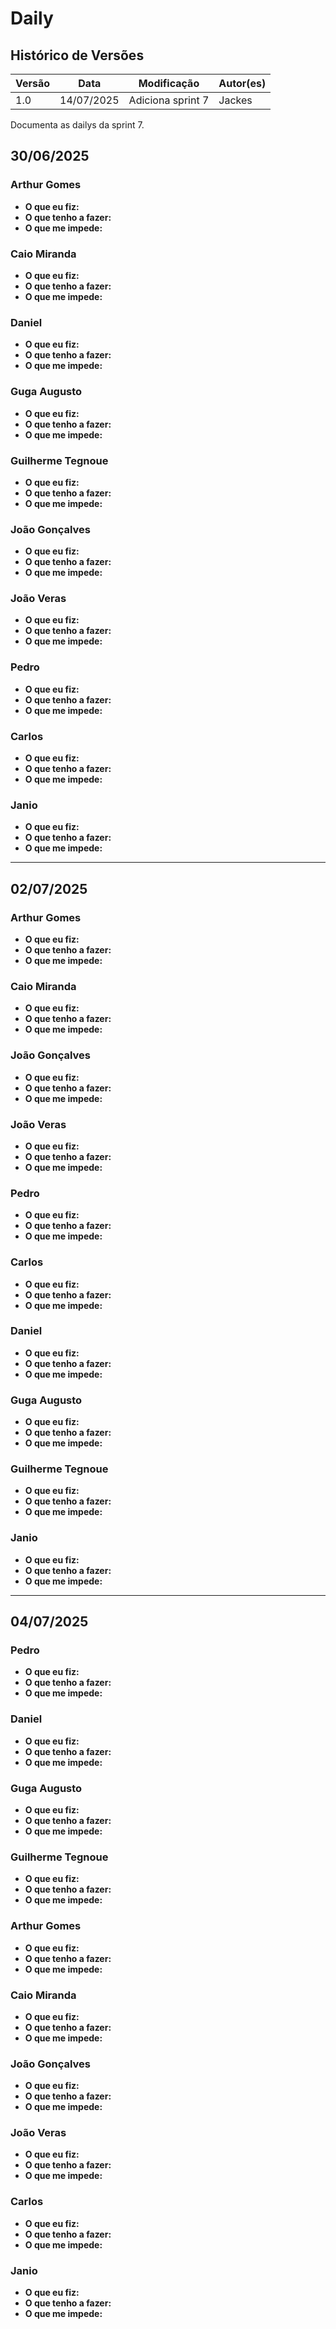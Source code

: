 # Daily

## Histórico de Versões

| Versão | Data       | Modificação       | Autor(es) |
| ------ | ---------- | ----------------- | --------- |
| 1.0    | 14/07/2025 | Adiciona sprint 7 |  Jackes   |

Documenta as dailys da sprint 7.

## 30/06/2025

### Arthur Gomes

* **O que eu fiz:** 
* **O que tenho a fazer:** 
* **O que me impede:** 

### Caio Miranda

* **O que eu fiz:** 
* **O que tenho a fazer:** 
* **O que me impede:** 

### Daniel

* **O que eu fiz:** 
* **O que tenho a fazer:** 
* **O que me impede:** 

### Guga Augusto

* **O que eu fiz:** 
* **O que tenho a fazer:** 
* **O que me impede:** 

### Guilherme Tegnoue

* **O que eu fiz:** 
* **O que tenho a fazer:** 
* **O que me impede:** 

### João Gonçalves

* **O que eu fiz:** 
* **O que tenho a fazer:** 
* **O que me impede:** 

### João Veras

* **O que eu fiz:** 
* **O que tenho a fazer:**
* **O que me impede:** 

### Pedro

* **O que eu fiz:** 
* **O que tenho a fazer:** 
* **O que me impede:** 

### Carlos

* **O que eu fiz:** 
* **O que tenho a fazer:** 
* **O que me impede:** 

### Janio

* **O que eu fiz:** 
* **O que tenho a fazer:** 
* **O que me impede:** 

---

## 02/07/2025

### Arthur Gomes

* **O que eu fiz:** 
* **O que tenho a fazer:** 
* **O que me impede:** 

### Caio Miranda

* **O que eu fiz:** 
* **O que tenho a fazer:** 
* **O que me impede:** 

### João Gonçalves

* **O que eu fiz:** 
* **O que tenho a fazer:** 
* **O que me impede:** 

### João Veras

* **O que eu fiz:** 
* **O que tenho a fazer:** 
* **O que me impede:** 

### Pedro

* **O que eu fiz:** 
* **O que tenho a fazer:** 
* **O que me impede:** 

### Carlos

* **O que eu fiz:** 
* **O que tenho a fazer:** 
* **O que me impede:** 

### Daniel

* **O que eu fiz:** 
* **O que tenho a fazer:** 
* **O que me impede:** 

### Guga Augusto

* **O que eu fiz:** 
* **O que tenho a fazer:** 
* **O que me impede:** 

### Guilherme Tegnoue

* **O que eu fiz:** 
* **O que tenho a fazer:**
* **O que me impede:** 

### Janio

* **O que eu fiz:** 
* **O que tenho a fazer:** 
* **O que me impede:** 

---

## 04/07/2025

### Pedro

* **O que eu fiz:** 
* **O que tenho a fazer:**
* **O que me impede:** 

### Daniel

* **O que eu fiz:** 
* **O que tenho a fazer:** 
* **O que me impede:** 

### Guga Augusto

* **O que eu fiz:** 
* **O que tenho a fazer:** 
* **O que me impede:** 

### Guilherme Tegnoue

* **O que eu fiz:** 
* **O que tenho a fazer:** 
* **O que me impede:** 

### Arthur Gomes

* **O que eu fiz:** 
* **O que tenho a fazer:** 
* **O que me impede:** 

### Caio Miranda

* **O que eu fiz:** 
* **O que tenho a fazer:** 
* **O que me impede:** 

### João Gonçalves

* **O que eu fiz:** 
* **O que tenho a fazer:**
* **O que me impede:** 

### João Veras

* **O que eu fiz:** 
* **O que tenho a fazer:** 
* **O que me impede:** 

### Carlos

* **O que eu fiz:** 
* **O que tenho a fazer:** 
* **O que me impede:** 

### Janio

* **O que eu fiz:** 
* **O que tenho a fazer:** 
* **O que me impede:** 

